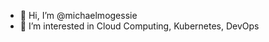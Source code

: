 - 👋 Hi, I’m @michaelmogessie
- 👀 I’m interested in Cloud Computing, Kubernetes, DevOps

<!---
michaelmogessie/michaelmogessie is a ✨ special ✨ repository because its `README.md` (this file) appears on your GitHub profile.
You can click the Preview link to take a look at your changes.
--->
